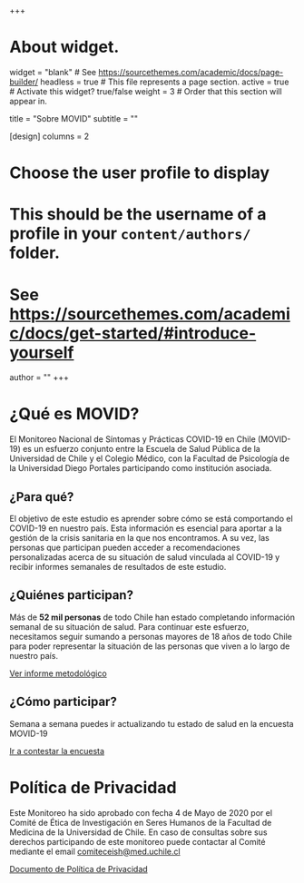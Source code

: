 +++
# About widget.
widget = "blank"  # See https://sourcethemes.com/academic/docs/page-builder/
headless = true  # This file represents a page section.
active = true  # Activate this widget? true/false
weight = 3  # Order that this section will appear in.

title = "Sobre MOVID"
subtitle = ""

[design]
  columns = 2


# Choose the user profile to display
# This should be the username of a profile in your `content/authors/` folder.
# See https://sourcethemes.com/academic/docs/get-started/#introduce-yourself
author = ""
+++

# ¿Qué es MOVID?

El Monitoreo Nacional de Síntomas y Prácticas COVID-19 en Chile (MOVID-19) es un esfuerzo conjunto entre la Escuela de Salud Pública de la Universidad de Chile y el Colegio Médico, con la Facultad de Psicología de la Universidad Diego Portales participando como institución asociada.

## ¿Para qué?

El objetivo de este estudio es aprender sobre cómo se está comportando el COVID-19 en nuestro país. Esta información es esencial para aportar a la gestión de la crisis sanitaria en la que nos encontramos. A su vez, las personas que participan pueden acceder a recomendaciones personalizadas acerca de su situación de salud vinculada al COVID-19 y recibir informes semanales de resultados de este estudio.

## ¿Quiénes participan?

Más de **52 mil personas** de todo Chile han estado completando información semanal de su situación de salud. Para continuar este esfuerzo, necesitamos seguir sumando a personas mayores de 18 años de todo Chile para poder representar la situación de las personas que viven a lo largo de nuestro país.

<form action="/informe/metodologico/">
    <a href ="/informe/metodologico" type="button" class="btn btn-primary btn-rounded">Ver informe metodológico</a>
</form>


## ¿Cómo participar?

Semana a semana puedes ir actualizando tu estado de salud en la encuesta MOVID-19

<form action="/terms/">
    <a href ="/terms/"type="button" class="btn btn-primary btn-rounded">Ir a contestar la encuesta</a>
</form>


# Política de Privacidad

Este Monitoreo ha sido aprobado con fecha 4 de Mayo de 2020 por el Comité de Ética de Investigación en Seres Humanos de la Facultad de Medicina de la Universidad de Chile. En caso de consultas sobre sus derechos participando de este monitoreo puede contactar al Comité mediante el email [comiteceish@med.uchile.cl](comiteceish@med.uchile.cl)

<form action="/privacy/">
    <a href ="/privacy/" type="button" class="btn btn-primary btn-rounded">Documento de Política de Privacidad</a>
</form>



